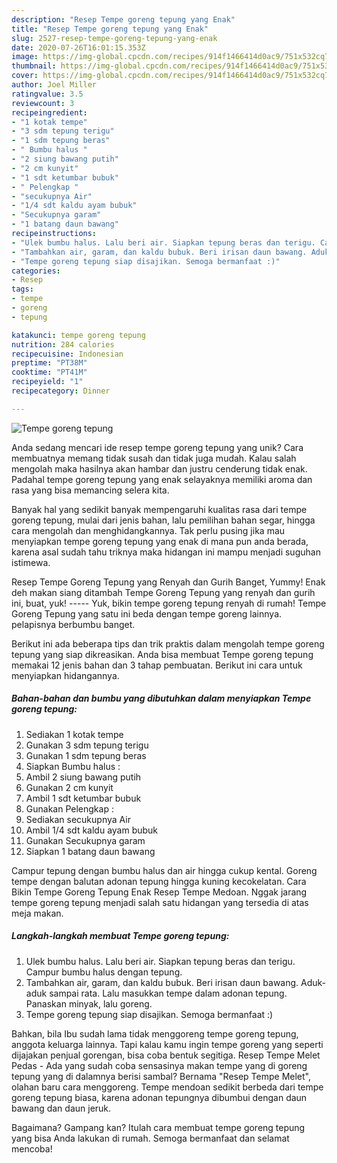 ```yaml
---
description: "Resep Tempe goreng tepung yang Enak"
title: "Resep Tempe goreng tepung yang Enak"
slug: 2527-resep-tempe-goreng-tepung-yang-enak
date: 2020-07-26T16:01:15.353Z
image: https://img-global.cpcdn.com/recipes/914f1466414d0ac9/751x532cq70/tempe-goreng-tepung-foto-resep-utama.jpg
thumbnail: https://img-global.cpcdn.com/recipes/914f1466414d0ac9/751x532cq70/tempe-goreng-tepung-foto-resep-utama.jpg
cover: https://img-global.cpcdn.com/recipes/914f1466414d0ac9/751x532cq70/tempe-goreng-tepung-foto-resep-utama.jpg
author: Joel Miller
ratingvalue: 3.5
reviewcount: 3
recipeingredient:
- "1 kotak tempe"
- "3 sdm tepung terigu"
- "1 sdm tepung beras"
- " Bumbu halus "
- "2 siung bawang putih"
- "2 cm kunyit"
- "1 sdt ketumbar bubuk"
- " Pelengkap "
- "secukupnya Air"
- "1/4 sdt kaldu ayam bubuk"
- "Secukupnya garam"
- "1 batang daun bawang"
recipeinstructions:
- "Ulek bumbu halus. Lalu beri air. Siapkan tepung beras dan terigu. Campur bumbu halus dengan tepung."
- "Tambahkan air, garam, dan kaldu bubuk. Beri irisan daun bawang. Aduk-aduk sampai rata. Lalu masukkan tempe dalam adonan tepung. Panaskan minyak, lalu goreng."
- "Tempe goreng tepung siap disajikan. Semoga bermanfaat :)"
categories:
- Resep
tags:
- tempe
- goreng
- tepung

katakunci: tempe goreng tepung 
nutrition: 284 calories
recipecuisine: Indonesian
preptime: "PT38M"
cooktime: "PT41M"
recipeyield: "1"
recipecategory: Dinner

---
```



![Tempe goreng tepung](https://img-global.cpcdn.com/recipes/914f1466414d0ac9/751x532cq70/tempe-goreng-tepung-foto-resep-utama.jpg)

Anda sedang mencari ide resep tempe goreng tepung yang unik? Cara membuatnya memang tidak susah dan tidak juga mudah. Kalau salah mengolah maka hasilnya akan hambar dan justru cenderung tidak enak. Padahal tempe goreng tepung yang enak selayaknya memiliki aroma dan rasa yang bisa memancing selera kita.

Banyak hal yang sedikit banyak mempengaruhi kualitas rasa dari tempe goreng tepung, mulai dari jenis bahan, lalu pemilihan bahan segar, hingga cara mengolah dan menghidangkannya. Tak perlu pusing jika mau menyiapkan tempe goreng tepung yang enak di mana pun anda berada, karena asal sudah tahu triknya maka hidangan ini mampu menjadi suguhan istimewa.

Resep Tempe Goreng Tepung yang Renyah dan Gurih Banget, Yummy! Enak deh makan siang ditambah Tempe Goreng Tepung yang renyah dan gurih ini, buat, yuk! ----- Yuk, bikin tempe goreng tepung renyah di rumah! Tempe Goreng Tepung yang satu ini beda dengan tempe goreng lainnya. pelapisnya berbumbu banget.


Berikut ini ada beberapa tips dan trik praktis dalam mengolah tempe goreng tepung yang siap dikreasikan. Anda bisa membuat Tempe goreng tepung memakai 12 jenis bahan dan 3 tahap pembuatan. Berikut ini cara untuk menyiapkan hidangannya.

<!--inarticleads1-->

##### Bahan-bahan dan bumbu yang dibutuhkan dalam menyiapkan Tempe goreng tepung:

1. Sediakan 1 kotak tempe
1. Gunakan 3 sdm tepung terigu
1. Gunakan 1 sdm tepung beras
1. Siapkan  Bumbu halus :
1. Ambil 2 siung bawang putih
1. Gunakan 2 cm kunyit
1. Ambil 1 sdt ketumbar bubuk
1. Gunakan  Pelengkap :
1. Sediakan secukupnya Air
1. Ambil 1/4 sdt kaldu ayam bubuk
1. Gunakan Secukupnya garam
1. Siapkan 1 batang daun bawang


Campur tepung dengan bumbu halus dan air hingga cukup kental. Goreng tempe dengan balutan adonan tepung hingga kuning kecokelatan. Cara Bikin Tempe Goreng Tepung Enak Resep Tempe Medoan. Nggak jarang tempe goreng tepung menjadi salah satu hidangan yang tersedia di atas meja makan. 

<!--inarticleads2-->

##### Langkah-langkah membuat Tempe goreng tepung:

1. Ulek bumbu halus. Lalu beri air. Siapkan tepung beras dan terigu. Campur bumbu halus dengan tepung.
1. Tambahkan air, garam, dan kaldu bubuk. Beri irisan daun bawang. Aduk-aduk sampai rata. Lalu masukkan tempe dalam adonan tepung. Panaskan minyak, lalu goreng.
1. Tempe goreng tepung siap disajikan. Semoga bermanfaat :)


Bahkan, bila Ibu sudah lama tidak menggoreng tempe goreng tepung, anggota keluarga lainnya. Tapi kalau kamu ingin tempe goreng yang seperti dijajakan penjual gorengan, bisa coba bentuk segitiga. Resep Tempe Melet Pedas - Ada yang sudah coba sensasinya makan tempe yang di goreng tepung yang di dalamnya berisi sambal? Bernama &#34;Resep Tempe Melet&#34;, olahan baru cara menggoreng. Tempe mendoan sedikit berbeda dari tempe goreng tepung biasa, karena adonan tepungnya dibumbui dengan daun bawang dan daun jeruk. 

Bagaimana? Gampang kan? Itulah cara membuat tempe goreng tepung yang bisa Anda lakukan di rumah. Semoga bermanfaat dan selamat mencoba!
